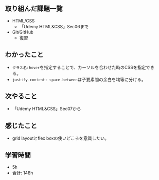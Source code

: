 ## 取り組んだ課題一覧

- HTML/CSS
    - 「Udemy HTML&CSS」Sec06まで
- Git/GitHub
   - 復習

## わかったこと
- `クラス名:hover`を指定することで、カーソルを合わせた時のCSSを指定できる。
- `justify-content: space-between`は子要素間の余白を均等に分ける。

## 次やること

- 「Udemy HTML&CSS」Sec07から

## 感じたこと
- grid layoutとflex boxの使いどころを意識したい。
## 学習時間

- 5h
- 合計: 148h